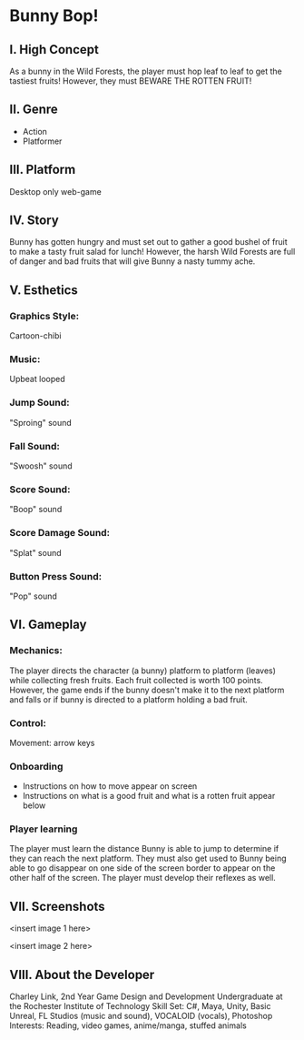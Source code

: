 # Bunny Bop!
## I. High Concept
As a bunny in the Wild Forests, the player must hop leaf to leaf to get the tastiest fruits! However, they must BEWARE THE ROTTEN FRUIT!

## II. Genre
* Action
* Platformer

## III. Platform
Desktop only web-game

## IV. Story
Bunny has gotten hungry and must set out to gather a good bushel of fruit to make a tasty fruit salad for lunch! However, the harsh Wild Forests are full
of danger and bad fruits that will give Bunny a nasty tummy ache.

## V. Esthetics
### Graphics Style:
Cartoon-chibi

### Music:
Upbeat looped

### Jump Sound:
"Sproing" sound

### Fall Sound:
"Swoosh" sound

### Score Sound:
"Boop" sound

### Score Damage Sound:
"Splat" sound

### Button Press Sound:
"Pop" sound

## VI. Gameplay
### Mechanics:
The player directs the character (a bunny) platform to platform (leaves) while collecting fresh fruits. Each fruit collected is worth 100 points.
However, the game ends if the bunny doesn't make it to the next platform and falls or if bunny is directed to a platform holding a bad fruit.

### Control:
Movement: arrow keys 

### Onboarding
* Instructions on how to move appear on screen
* Instructions on what is a good fruit and what is a rotten fruit appear below

### Player learning
The player must learn the distance Bunny is able to jump to determine if they can reach the next platform. They must also get used to
Bunny being able to go disappear on one side of the screen border to appear on the other half of the screen. The player must develop 
their reflexes as well.

## VII. Screenshots
<insert image 1 here>

<insert image 2 here>

## VIII. About the Developer
Charley Link, 2nd Year Game Design and Development Undergraduate at the Rochester Institute of Technology
Skill Set: C#, Maya, Unity, Basic Unreal, FL Studios (music and sound), VOCALOID (vocals), Photoshop
Interests: Reading, video games, anime/manga, stuffed animals






